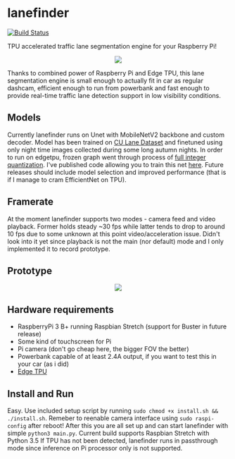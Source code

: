 # lanefinder

[![Build Status](https://travis-ci.org/xadrianzetx/lanefinder.svg?branch=master)](https://travis-ci.org/xadrianzetx/lanefinder)

TPU accelerated traffic lane segmentation engine for your Raspberry Pi!

<p align="center">
  <img src="https://github.com/xadrianzetx/lanefinder/blob/master/assets/gifs/videofeed.gif?raw=true">
</p>

Thanks to combined power of Raspberry Pi and Edge TPU, this lane segmentation engine is small enough to actually fit in car as regular dashcam, efficient enough to run from powerbank and fast enough to provide real-time traffic lane detection support in low visibility conditions.

## Models

Currently lanefinder runs on Unet with MobileNetV2 backbone and custom decoder. Model has been trained on [CU Lane Dataset](https://xingangpan.github.io/projects/CULane.html) and finetuned using only night time images collected during some long autumn nights. In order to run on edgetpu, frozen graph went through process of [full integer quantization](https://www.tensorflow.org/lite/performance/post_training_quantization#full_integer_quantization_of_weights_and_activations). I've published code allowing you to train this net [here](https://github.com/xadrianzetx/mobileunet-tensorflow). Future releases should include model selection and improved performance (that is if I manage to cram EfficientNet on TPU).

## Framerate

At the moment lanefinder supports two modes - camera feed and video playback. Former holds steady ~30 fps while latter tends to drop to around 10 fps due to some unknown at this point video/acceleration issue. Didn't look into it yet since playback is not the main (nor default) mode and I only implemented it to record prototype.

## Prototype

<p align="center">
  <img src="https://github.com/xadrianzetx/lanefinder/blob/master/assets/gifs/prototype.gif?raw=true">
</p>

## Hardware requirements

* RaspberryPi 3 B+ running Raspbian Stretch (support for Buster in future release)
* Some kind of touchscreen for Pi
* Pi camera (don't go cheap here, the bigger FOV the better)
* Powerbank capable of at least 2.4A output, if you want to test this in your car (as i did)
* [Edge TPU](https://coral.ai/products/accelerator)

## Install and Run

Easy. Use included setup script by running `sudo chmod +x install.sh && ./install.sh`. Remeber to reenable camera interface using `sudo raspi-config` after reboot! After this you are all set up and can start lanefinder with simple `python3 main.py`. Current build supports Raspbian Stretch with Python 3.5 If TPU has not been detected, lanefinder runs in passthrough mode since inference on Pi processor only is not supported.